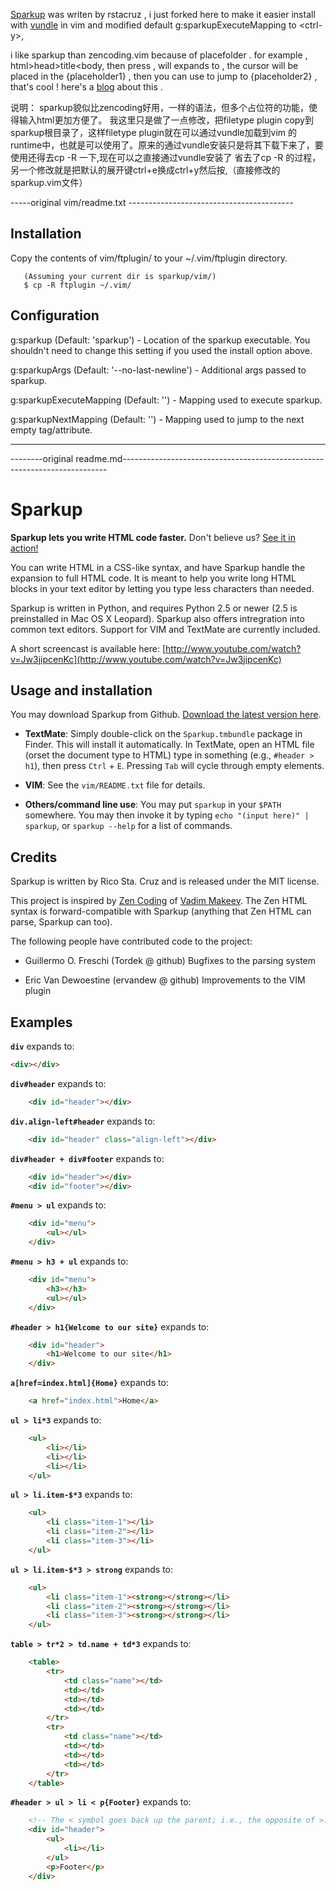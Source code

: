 [Sparkup](https://github.com/rstacruz/sparkup) was writen by rstacruz , i just forked here to make it easier install with [vundle](https://github.com/gmarik/vundle) in vim and modified default g:sparkupExecuteMapping to &lt;ctrl-y>,                                                      
 
i like sparkup than zencoding.vim because of placefolder . for example , html>head>title<body, then press <c-y>, will expands to <html><head><title>{placeholder1}</title></head><body><placeholder2></body></html> , the cursor will be placed in the 
{placeholder1} , then you can use <c-n> to jump to {placeholder2} , that's cool ! here's a [blog](http://bachman.pl/devel/improving-html-coding-using-zencoding-and-sparkup) about this .

说明：
sparkup貌似比zencoding好用，一样的语法，但多个占位符的功能，使得输入html更加方便了。
我这里只是做了一点修改，把filetype plugin copy到sparkup根目录了，这样filetype plugin就在可以通过vundle加载到vim 的runtime中，也就是可以使用了。原来的通过vundle安装只是将其下载下来了，要使用还得去cp -R 一下,现在可以之直接通过vundle安装了
省去了cp -R 的过程，另一个修改就是把默认的展开键ctrl+e换成ctrl+y然后按,（直接修改的sparkup.vim文件）



-----original vim/readme.txt -----------------------------------------

Installation
------------

   Copy the contents of vim/ftplugin/ to your ~/.vim/ftplugin directory.

       (Assuming your current dir is sparkup/vim/)
       $ cp -R ftplugin ~/.vim/

Configuration
-------------

  g:sparkup (Default: 'sparkup') -
    Location of the sparkup executable. You shouldn't need to change this
    setting if you used the install option above.

  g:sparkupArgs (Default: '--no-last-newline') -
    Additional args passed to sparkup.

  g:sparkupExecuteMapping (Default: '<c-e>') -
    Mapping used to execute sparkup.

  g:sparkupNextMapping (Default: '<c-n>') -
    Mapping used to jump to the next empty tag/attribute.


----------------------------------------------------------------------------------------------------------------------
--------original readme.md--------------------------------------------------------------------------

Sparkup
=======

**Sparkup lets you write HTML code faster.** Don't believe us?
[See it in action!](http://www.youtube.com/watch?v=Jw3jipcenKc)

You can write HTML in a CSS-like syntax, and have Sparkup handle the expansion to full HTML
code. It is meant to help you write long HTML blocks in your text editor by letting you
type less characters than needed.

Sparkup is written in Python, and requires Python 2.5 or newer (2.5 is preinstalled in 
Mac OS X Leopard). Sparkup also offers intregration into common text editors. Support for VIM
and TextMate are currently included.

A short screencast is available here: 
[http://www.youtube.com/watch?v=Jw3jipcenKc](http://www.youtube.com/watch?v=Jw3jipcenKc)

Usage and installation
----------------------
You may download Sparkup from Github. [Download the latest version here](http://github.com/rstacruz/sparkup/downloads).

 - **TextMate**: Simply double-click on the `Sparkup.tmbundle` package in Finder. This
   will install it automatically. In TextMate, open an HTML file (orset the document type to
   HTML) type in something (e.g., `#header > h1`), then press `Ctrl` + `E`. Pressing `Tab`
   will cycle through empty elements.

 - **VIM**: See the `vim/README.txt` file for details.

 - **Others/command line use**: You may put `sparkup` in your `$PATH` somewhere. You may then
   invoke it by typing `echo "(input here)" | sparkup`, or `sparkup --help` for a list of commands.

Credits
-------

Sparkup is written by Rico Sta. Cruz and is released under the MIT license.

This project is inspired by [Zen Coding](http://code.google.com/p/zen-coding/) of
[Vadim Makeev](http://pepelsbey.net). The Zen HTML syntax is forward-compatible with Sparkup
(anything that Zen HTML can parse, Sparkup can too).

The following people have contributed code to the project:

 - Guillermo O. Freschi (Tordek @ github)
   Bugfixes to the parsing system

 - Eric Van Dewoestine (ervandew @ github)
   Improvements to the VIM plugin

Examples
--------

**`div`** expands to:

```html
<div></div>
```

**`div#header`** expands to:

```html
    <div id="header"></div>
```

**`div.align-left#header`** expands to:

```html
    <div id="header" class="align-left"></div>
```

**`div#header + div#footer`** expands to:

```html
    <div id="header"></div>
    <div id="footer"></div>
```

**`#menu > ul`** expands to:

```html
    <div id="menu">
        <ul></ul>
    </div>
```

**`#menu > h3 + ul`** expands to:

```html
    <div id="menu">
        <h3></h3>
        <ul></ul>
    </div>
```

**`#header > h1{Welcome to our site}`** expands to:

```html
    <div id="header">
        <h1>Welcome to our site</h1>
    </div>
```

**`a[href=index.html]{Home}`** expands to:

```html
    <a href="index.html">Home</a>
```

**`ul > li*3`** expands to:

```html
    <ul>
        <li></li>
        <li></li>
        <li></li>
    </ul>
```

**`ul > li.item-$*3`** expands to:

```html
    <ul>
        <li class="item-1"></li>
        <li class="item-2"></li>
        <li class="item-3"></li>
    </ul>
```

**`ul > li.item-$*3 > strong`** expands to:

```html
    <ul>
        <li class="item-1"><strong></strong></li>
        <li class="item-2"><strong></strong></li>
        <li class="item-3"><strong></strong></li>
    </ul>
```

**`table > tr*2 > td.name + td*3`** expands to:

```html
    <table>
        <tr>
            <td class="name"></td>
            <td></td>
            <td></td>
            <td></td>
        </tr>
        <tr>
            <td class="name"></td>
            <td></td>
            <td></td>
            <td></td>
        </tr>
    </table>
```

**`#header > ul > li < p{Footer}`** expands to:

```html
    <!-- The < symbol goes back up the parent; i.e., the opposite of >. -->
    <div id="header">
        <ul>
            <li></li>
        </ul>
        <p>Footer</p>
    </div>
```
